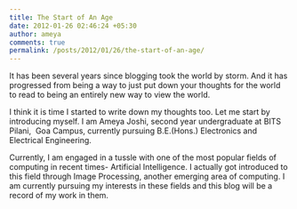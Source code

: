 ```yaml
---
title: The Start of An Age
date: 2012-01-26 02:46:24 +05:30
author: ameya
comments: true
permalink: /posts/2012/01/26/the-start-of-an-age/
---
```


It has been several years since blogging took the world by storm. And it has progressed from being a way to just put down your thoughts for the world to read to being an entirely new way to view the world.

I think it is time I started to write down my thoughts too. Let me start by introducing myself. I am Ameya Joshi, second year undergraduate at BITS Pilani,  Goa Campus, currently pursuing B.E.(Hons.) Electronics and Electrical Engineering.

Currently, I am engaged in a tussle with one of the most popular fields of computing in recent times- Artificial Intelligence. I actually got introduced to this field through Image Processing, another emerging area of computing. I am currently pursuing my interests in these fields and this blog will be a record of my work in them.
